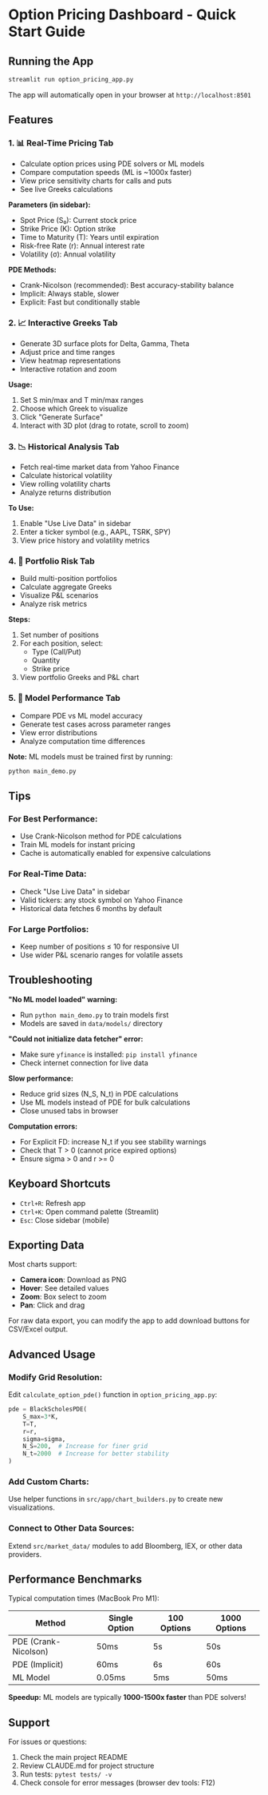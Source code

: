 # Option Pricing Dashboard - Quick Start Guide

## Running the App

```bash
streamlit run option_pricing_app.py
```

The app will automatically open in your browser at `http://localhost:8501`

## Features

### 1. 📊 Real-Time Pricing Tab
- Calculate option prices using PDE solvers or ML models
- Compare computation speeds (ML is ~1000x faster)
- View price sensitivity charts for calls and puts
- See live Greeks calculations

**Parameters (in sidebar):**
- Spot Price (S₀): Current stock price
- Strike Price (K): Option strike
- Time to Maturity (T): Years until expiration
- Risk-free Rate (r): Annual interest rate
- Volatility (σ): Annual volatility

**PDE Methods:**
- Crank-Nicolson (recommended): Best accuracy-stability balance
- Implicit: Always stable, slower
- Explicit: Fast but conditionally stable

### 2. 📈 Interactive Greeks Tab
- Generate 3D surface plots for Delta, Gamma, Theta
- Adjust price and time ranges
- View heatmap representations
- Interactive rotation and zoom

**Usage:**
1. Set S min/max and T min/max ranges
2. Choose which Greek to visualize
3. Click "Generate Surface"
4. Interact with 3D plot (drag to rotate, scroll to zoom)

### 3. 📉 Historical Analysis Tab
- Fetch real-time market data from Yahoo Finance
- Calculate historical volatility
- View rolling volatility charts
- Analyze returns distribution

**To Use:**
1. Enable "Use Live Data" in sidebar
2. Enter a ticker symbol (e.g., AAPL, TSRK, SPY)
3. View price history and volatility metrics

### 4. 💼 Portfolio Risk Tab
- Build multi-position portfolios
- Calculate aggregate Greeks
- Visualize P&L scenarios
- Analyze risk metrics

**Steps:**
1. Set number of positions
2. For each position, select:
   - Type (Call/Put)
   - Quantity
   - Strike price
3. View portfolio Greeks and P&L chart

### 5. 🤖 Model Performance Tab
- Compare PDE vs ML model accuracy
- Generate test cases across parameter ranges
- View error distributions
- Analyze computation time differences

**Note:** ML models must be trained first by running:
```bash
python main_demo.py
```

## Tips

### For Best Performance:
- Use Crank-Nicolson method for PDE calculations
- Train ML models for instant pricing
- Cache is automatically enabled for expensive calculations

### For Real-Time Data:
- Check "Use Live Data" in sidebar
- Valid tickers: any stock symbol on Yahoo Finance
- Historical data fetches 6 months by default

### For Large Portfolios:
- Keep number of positions ≤ 10 for responsive UI
- Use wider P&L scenario ranges for volatile assets

## Troubleshooting

**"No ML model loaded" warning:**
- Run `python main_demo.py` to train models first
- Models are saved in `data/models/` directory

**"Could not initialize data fetcher" error:**
- Make sure `yfinance` is installed: `pip install yfinance`
- Check internet connection for live data

**Slow performance:**
- Reduce grid sizes (N_S, N_t) in PDE calculations
- Use ML models instead of PDE for bulk calculations
- Close unused tabs in browser

**Computation errors:**
- For Explicit FD: increase N_t if you see stability warnings
- Check that T > 0 (cannot price expired options)
- Ensure sigma > 0 and r >= 0

## Keyboard Shortcuts

- `Ctrl+R`: Refresh app
- `Ctrl+K`: Open command palette (Streamlit)
- `Esc`: Close sidebar (mobile)

## Exporting Data

Most charts support:
- **Camera icon**: Download as PNG
- **Hover**: See detailed values
- **Zoom**: Box select to zoom
- **Pan**: Click and drag

For raw data export, you can modify the app to add download buttons for CSV/Excel output.

## Advanced Usage

### Modify Grid Resolution:
Edit `calculate_option_pde()` function in `option_pricing_app.py`:
```python
pde = BlackScholesPDE(
    S_max=3*K,
    T=T,
    r=r,
    sigma=sigma,
    N_S=200,  # Increase for finer grid
    N_t=2000  # Increase for better stability
)
```

### Add Custom Charts:
Use helper functions in `src/app/chart_builders.py` to create new visualizations.

### Connect to Other Data Sources:
Extend `src/market_data/` modules to add Bloomberg, IEX, or other data providers.

## Performance Benchmarks

Typical computation times (MacBook Pro M1):

| Method | Single Option | 100 Options | 1000 Options |
|--------|--------------|-------------|--------------|
| PDE (Crank-Nicolson) | 50ms | 5s | 50s |
| PDE (Implicit) | 60ms | 6s | 60s |
| ML Model | 0.05ms | 5ms | 50ms |

**Speedup:** ML models are typically **1000-1500x faster** than PDE solvers!

## Support

For issues or questions:
1. Check the main project README
2. Review CLAUDE.md for project structure
3. Run tests: `pytest tests/ -v`
4. Check console for error messages (browser dev tools: F12)